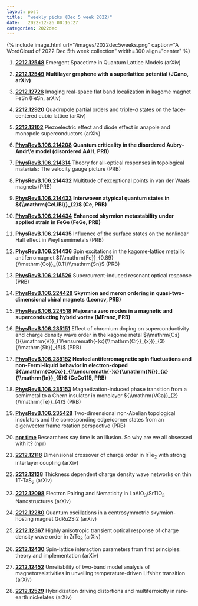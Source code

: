 ```yaml
---
layout: post
title:  "weekly picks (Dec 5 week 2022)"
date:   2022-12-26 00:16:27
categories: 2022dec
---
```


{% include image.html url="/images/2022dec5weeks.png" caption="A WordCloud of 2022 Dec 5th week collection" width=300 align="center" %}



1. **[2212.12548](http://arxiv.org/abs/2212.12548)** Emergent Spacetime in Quantum Lattice Models (arXiv)

1. **[2212.12549](http://arxiv.org/abs/2212.12549)** **Multilayer graphene with a superlattice potential (JCano, arXiv)**

1. **[2212.12726](http://arxiv.org/abs/2212.12726)** Imaging real-space flat band localization in kagome magnet FeSn (FeSn, arXiv)

1. **[2212.12920](http://arxiv.org/abs/2212.12920)** Quadrupole partial orders and triple-$q$ states on the face-centered cubic lattice (arXiv)

1. **[2212.13102](http://arxiv.org/abs/2212.13102)** Piezoelectric effect and diode effect in anapole and monopole superconductors (arXiv)





1. **[PhysRevB.106.214208](https://link.aps.org/doi/10.1103/PhysRevB.106.214208)** **Quantum criticality in the disordered Aubry-Andr\\'e model (disordered AAH, PRB)**

1. **[PhysRevB.106.214314](https://link.aps.org/doi/10.1103/PhysRevB.106.214314)** Theory for all-optical responses in topological materials: The velocity gauge picture (PRB)

1. **[PhysRevB.106.214432](https://link.aps.org/doi/10.1103/PhysRevB.106.214432)** Multitude of exceptional points in van der Waals magnets (PRB)

1. **[PhysRevB.106.214433](https://link.aps.org/doi/10.1103/PhysRevB.106.214433)** **Interwoven atypical quantum states in ${\\mathrm{CeLiBi}}_{2}$ (Ce, PRB)**

1. **[PhysRevB.106.214434](https://link.aps.org/doi/10.1103/PhysRevB.106.214434)** **Enhanced skyrmion metastability under applied strain in FeGe (FeGe, PRB)**

1. **[PhysRevB.106.214435](https://link.aps.org/doi/10.1103/PhysRevB.106.214435)** Influence of the surface states on the nonlinear Hall effect in Weyl semimetals (PRB)

1. **[PhysRevB.106.214436](https://link.aps.org/doi/10.1103/PhysRevB.106.214436)** Spin excitations in the kagome-lattice metallic antiferromagnet ${\\mathrm{Fe}}_{0.89}{\\mathrm{Co}}_{0.11}\\mathrm{Sn}$ (PRB)

1. **[PhysRevB.106.214526](https://link.aps.org/doi/10.1103/PhysRevB.106.214526)** Supercurrent-induced resonant optical response (PRB)

1. **[PhysRevB.106.224428](https://link.aps.org/doi/10.1103/PhysRevB.106.224428)** **Skyrmion and meron ordering in quasi-two-dimensional chiral magnets (Leonov, PRB)**

1. **[PhysRevB.106.224518](https://link.aps.org/doi/10.1103/PhysRevB.106.224518)** **Majorana zero modes in a magnetic and superconducting hybrid vortex (MFranz, PRB)**

1. **[PhysRevB.106.235151](https://link.aps.org/doi/10.1103/PhysRevB.106.235151)** Effect of chromium doping on superconductivity and charge density wave order in the kagome metal $\\mathrm{Cs}{({\\mathrm{V}}_{1\\ensuremath{-}x}{\\mathrm{Cr}}_{x})}_{3}{\\mathrm{Sb}}_{5}$ (PRB)

1. **[PhysRevB.106.235152](https://link.aps.org/doi/10.1103/PhysRevB.106.235152)** **Nested antiferromagnetic spin fluctuations and non-Fermi-liquid behavior in electron-doped ${\\mathrm{CeCo}}_{1\\ensuremath{-}x}{\\mathrm{Ni}}_{x}{\\mathrm{In}}_{5}$ (CeCo115, PRB)**

1. **[PhysRevB.106.235153](https://link.aps.org/doi/10.1103/PhysRevB.106.235153)** Magnetization-induced phase transition from a semimetal to a Chern insulator in monolayer ${\\mathrm{VGa}}_{2}{\\mathrm{Te}}_{4}$ (PRB)

1. **[PhysRevB.106.235428](https://link.aps.org/doi/10.1103/PhysRevB.106.235428)** Two-dimensional non-Abelian topological insulators and the corresponding edge/corner states from an eigenvector frame rotation perspective (PRB)




1. **[npr time](https://www.npr.org/2022/12/16/1139780043/what-is-time-physics-atomic-clocks-society)** Researchers say time is an illusion. So why are we all obsessed with it? (npr)

1. **[2212.12118](http://arxiv.org/abs/2212.12118)** Dimensional crossover of charge order in IrTe$_2$ with strong interlayer coupling (arXiv)

1. **[2212.12128](http://arxiv.org/abs/2212.12128)** Thickness dependent charge density wave networks on thin 1T-TaS$_2$ (arXiv)

1. **[2212.12098](http://arxiv.org/abs/2212.12098)** Electron Pairing and Nematicity in LaAlO$_3$/SrTiO$_3$ Nanostructures (arXiv)

1. **[2212.12280](http://arxiv.org/abs/2212.12280)** Quantum oscillations in a centrosymmetric skyrmion-hosting magnet GdRu2Si2 (arXiv)

1. **[2212.12367](http://arxiv.org/abs/2212.12367)** Highly anisotropic transient optical response of charge density wave order in ZrTe$_3$ (arXiv)

1. **[2212.12430](http://arxiv.org/abs/2212.12430)** Spin-lattice interaction parameters from first principles: theory and implementation (arXiv)

1. **[2212.12452](http://arxiv.org/abs/2212.12452)** Unreliability of two-band model analysis of magnetoresistivities in unveiling temperature-driven Lifshitz transition (arXiv)

1. **[2212.12529](http://arxiv.org/abs/2212.12529)** Hybridization driving distortions and multiferroicity in rare-earth nickelates (arXiv)
